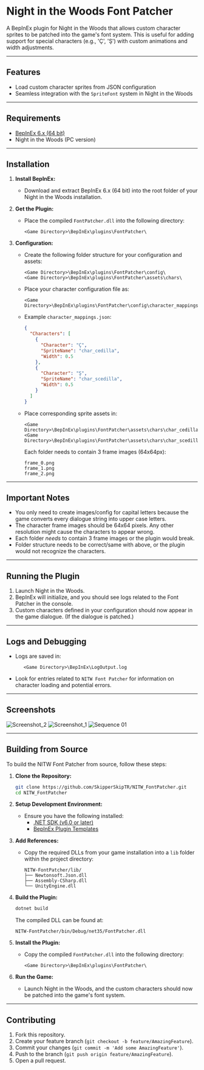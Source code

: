 # Night in the Woods Font Patcher

A BepInEx plugin for Night in the Woods that allows custom character sprites to be patched into the game's font system. This is useful for adding support for special characters (e.g., 'Ç', 'Ş') with custom animations and width adjustments.

---

## Features
- Load custom character sprites from JSON configuration
- Seamless integration with the `SpriteFont` system in Night in the Woods

---

## Requirements
- [BepInEx 6.x (64 bit)](https://builds.bepinex.dev/projects/bepinex_be)
- Night in the Woods (PC version)

---

## Installation

1. **Install BepInEx:**
   - Download and extract BepInEx 6.x (64 bit) into the root folder of your Night in the Woods installation.

2. **Get the Plugin:**
   - Place the compiled `FontPatcher.dll` into the following directory:
     ```
     <Game Directory>\BepInEx\plugins\FontPatcher\
     ```

3. **Configuration:**
   - Create the following folder structure for your configuration and assets:
     ```
     <Game Directory>\BepInEx\plugins\FontPatcher\config\
     <Game Directory>\BepInEx\plugins\FontPatcher\assets\chars\
     ```

   - Place your character configuration file as:
     ```
     <Game Directory>\BepInEx\plugins\FontPatcher\config\character_mappings.json
     ```

   - Example `character_mappings.json`:
     ```json
     {
       "Characters": [
         {
           "Character": "Ç",
           "SpriteName": "char_cedilla",
           "Width": 0.5
         },
         {
           "Character": "Ş",
           "SpriteName": "char_scedilla",
           "Width": 0.5
         }
       ]
     }
     ```

   - Place corresponding sprite assets in:
     ```
     <Game Directory>\BepInEx\plugins\FontPatcher\assets\chars\char_cedilla\
     <Game Directory>\BepInEx\plugins\FontPatcher\assets\chars\char_scedilla\
     ```
     
     Each folder needs to contain 3 frame images (64x64px):
     ```
     frame_0.png
     frame_1.png
     frame_2.png
     ```
---

## Important Notes
- You only need to create images/config for capital letters because the game converts every dialogue string into upper case letters.
- The character frame images should be 64x64 pixels. Any other resolution might cause the characters to appear wrong.
- Each folder *needs* to contain 3 frame images or the plugin would break.
- Folder structure needs to be correct/same with above, or the plugin would not recognize the characters.

---

## Running the Plugin

1. Launch Night in the Woods.  
2. BepInEx will initialize, and you should see logs related to the Font Patcher in the console.
3. Custom characters defined in your configuration should now appear in the game dialogue. (If the dialogue is patched.)

---

## Logs and Debugging

- Logs are saved in:
  ```
     <Game Directory>\BepInEx\LogOutput.log
  ```
- Look for entries related to `NITW Font Patcher` for information on character loading and potential errors.

---

## Screenshots
![Screenshot_2](https://github.com/user-attachments/assets/38804d54-3030-439a-ab8a-d44d945a4a80)
![Screenshot_1](https://github.com/user-attachments/assets/3582d287-bd2a-47ae-bd89-202d0a5fd75e)
![Sequence 01](https://github.com/user-attachments/assets/38f00061-0035-4324-9849-b9a9c569cba1)

---

## Building from Source

To build the NITW Font Patcher from source, follow these steps:

1. **Clone the Repository:**
    ```sh
    git clone https://github.com/SkipperSkipTR/NITW_FontPatcher.git
    cd NITW_FontPatcher
    ```

2. **Setup Development Environment:**
   - Ensure you have the following installed:
     - [.NET SDK (v6.0 or later)](https://dotnet.microsoft.com/download)
     - [BepInEx Plugin Templates](https://docs.bepinex.dev/master/articles/dev_guide/plugin_tutorial/1_setup.html)

3. **Add References:**
    - Copy the required DLLs from your game installation into a `lib` folder within the project directory:
      ```
      NITW-FontPatcher/lib/
      ├── Newtonsoft.Json.dll
      ├── Assembly-CSharp.dll
      └── UnityEngine.dll
      ```

4. **Build the Plugin:**
    ```sh
    dotnet build
    ```

    The compiled DLL can be found at:
    ```
    NITW-FontPatcher/bin/Debug/net35/FontPatcher.dll
    ```

5. **Install the Plugin:**
   - Copy the compiled `FontPatcher.dll` into the following directory:
     ```
     <Game Directory>\BepInEx\plugins\FontPatcher\
     ```

6. **Run the Game:**
   - Launch Night in the Woods, and the custom characters should now be patched into the game's font system.

---

## Contributing

1. Fork this repository.
2. Create your feature branch (`git checkout -b feature/AmazingFeature`).
3. Commit your changes (`git commit -m 'Add some AmazingFeature'`).
4. Push to the branch (`git push origin feature/AmazingFeature`).
5. Open a pull request.
